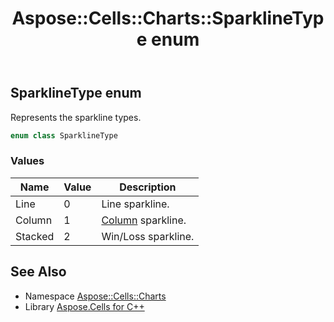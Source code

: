 ﻿---
title: Aspose::Cells::Charts::SparklineType enum
linktitle: SparklineType
second_title: Aspose.Cells for C++ API Reference
description: 'Aspose::Cells::Charts::SparklineType enum. Represents the sparkline types in C++.'
type: docs
weight: 6300
url: /cpp/aspose.cells.charts/sparklinetype/
---
## SparklineType enum


Represents the sparkline types.

```cpp
enum class SparklineType
```

### Values

| Name | Value | Description |
| --- | --- | --- |
| Line | 0 | Line sparkline. |
| Column | 1 | [Column](../../aspose.cells/column/) sparkline. |
| Stacked | 2 | Win/Loss sparkline. |

## See Also

* Namespace [Aspose::Cells::Charts](../)
* Library [Aspose.Cells for C++](../../)
